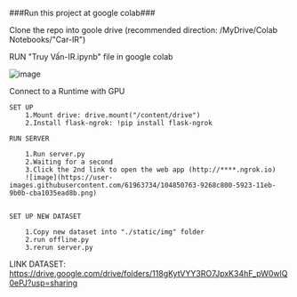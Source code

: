 ###Run this project at google colab###

Clone the repo into goole drive (recommended direction: /MyDrive/Colab Notebooks/"Car-IR")    
    
RUN "Truy Vấn-IR.ipynb" file in google colab

![image](https://user-images.githubusercontent.com/61963734/104850612-aa8c1780-5922-11eb-9b41-e3d64d21868c.png)

Connect to a Runtime with GPU

    SET UP
        1.Mount drive: drive.mount("/content/drive")
        2.Install flask-ngrok: !pip install flask-ngrok

    RUN SERVER

        1.Run server.py
        2.Waiting for a second
        3.Click the 2nd link to open the web app (http://****.ngrok.io)
        ![image](https://user-images.githubusercontent.com/61963734/104850763-9268c800-5923-11eb-9b0b-cba1035ead8b.png)


    SET UP NEW DATASET

        1.Copy new dataset into "./static/img" folder
        2.run offline.py
        3.rerun server.py

LINK DATASET:
https://drive.google.com/drive/folders/118gKytVYY3RO7JpxK34hF_pW0wlQ0ePJ?usp=sharing
